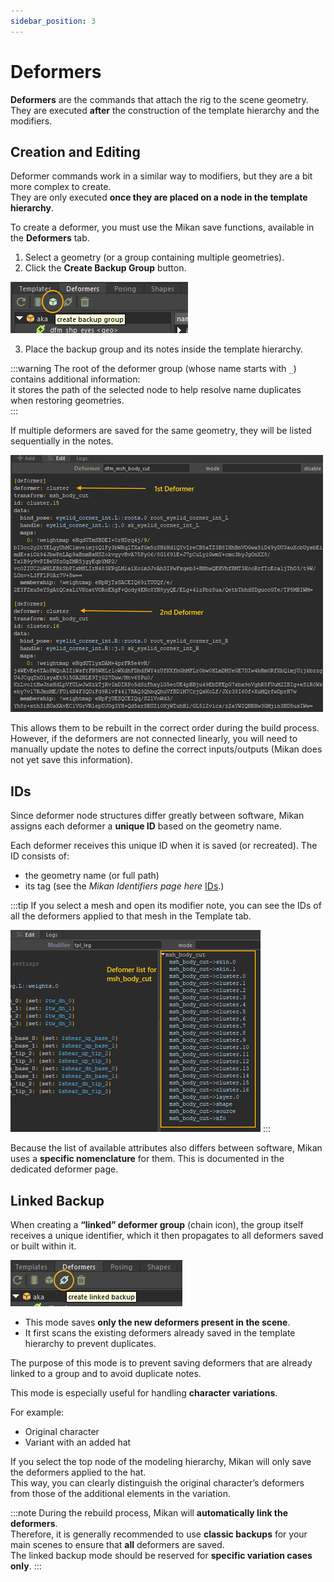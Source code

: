 ```yaml
---
sidebar_position: 3
---
```


# Deformers

**Deformers** are the commands that attach the rig to the scene geometry.  
They are executed **after** the construction of the template hierarchy and the modifiers.

## Creation and Editing

Deformer commands work in a similar way to modifiers, but they are a bit more complex to create.  
They are only executed **once they are placed on a node in the template hierarchy**.

To create a deformer, you must use the Mikan save functions, available in the **Deformers** tab.

1. Select a geometry (or a group containing multiple geometries).
2. Click the **Create Backup Group** button.

![create backup group](./img/create_backup_grp.png)

3. Place the backup group and its notes inside the template hierarchy.

:::warning
The root of the deformer group (whose name starts with `_`) contains additional information:  
it stores the path of the selected node to help resolve name duplicates when restoring geometries.  
:::

If multiple deformers are saved for the same geometry, they will be listed sequentially in the notes.

![Deformers Note](./img/deformers_list.png)

This allows them to be rebuilt in the correct order during the build process.  
However, if the deformers are not connected linearly, you will need to manually update the notes to define the correct inputs/outputs (Mikan does not yet save this information).

## IDs

Since deformer node structures differ greatly between software, Mikan assigns each deformer a **unique ID** based on the geometry name.

Each deformer receives this unique ID when it is saved (or recreated). The ID consists of:

- the geometry name (or full path)
- its tag (see the _Mikan Identifiers page here_ [IDs](https://citrus-software.github.io/mikan-docs/usage/modifiers).)

:::tip
If you select a mesh and open its modifier note, you can see the IDs of all the deformers applied to that mesh in the Template tab.

![Deformers](./img/deformers.png)
:::

Because the list of available attributes also differs between software, Mikan uses a **specific nomenclature** for them. This is documented in the dedicated deformer page.

## Linked Backup

When creating a **“linked” deformer group** (chain icon), the group itself receives a unique identifier, which it then propagates to all deformers saved or built within it.

![create backup linke](./img/create_backup_linke.png)

- This mode saves **only the new deformers present in the scene**.
- It first scans the existing deformers already saved in the template hierarchy to prevent duplicates.

The purpose of this mode is to prevent saving deformers that are already linked to a group and to avoid duplicate notes.

This mode is especially useful for handling **character variations**.

For example:

- Original character
- Variant with an added hat

If you select the top node of the modeling hierarchy, Mikan will only save the deformers applied to the hat.  
This way, you can clearly distinguish the original character’s deformers from those of the additional elements in the variation.

:::note
During the rebuild process, Mikan will **automatically link the deformers**.  
Therefore, it is generally recommended to use **classic backups** for your main scenes to ensure that **all** deformers are saved.  
The linked backup mode should be reserved for **specific variation cases only**.
:::
